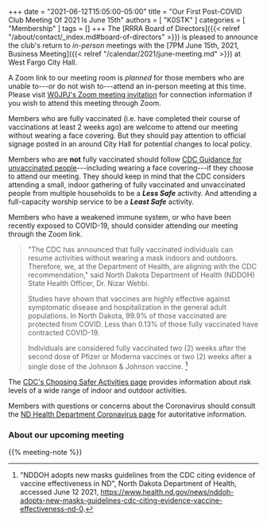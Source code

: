 +++
date = "2021-06-12T15:05:00-05:00"
title = "Our First Post-COVID Club Meeting Of 2021 Is June 15th"
authors = [ "K0STK" ]
categories = [ "Membership" ]
tags = []
+++
The [RRRA Board of Directors]({{< relref "/about/contact/_index.md#board-of-directors" >}})
is pleased to announce the club's return to *in-person* meetings with the
[7PM June 15th, 2021, Business Meeting]({{< relref "/calendar/2021/june-meeting.md" >}})
at West Fargo City Hall.

A Zoom link to our meeting room is *planned* for those members who are
unable to---or do not wish to---attend an in-person meeting at this
time. Please visit
[W0JPJ's Zoom meeting invitation](https://lists.rrra.org/pipermail/announce/2021-June/000575.html)
for connection information if you wish to attend this meeting through Zoom.

Members who are fully vaccinated (i.e. have completed their course of
vaccinations at least 2 weeks ago) are welcome to attend our meeting without
wearing a face covering. But they should pay attention to official signage
posted in an around City Hall for potential changes to local policy.

Members who are **not** fully vaccinated should follow
[CDC Guidance for unvaccinated people](https://www.cdc.gov/coronavirus/2019-ncov/prevent-getting-sick/prevention.html)---including
wearing a face covering---if they choose to attend our meeting. They
should keep in mind that the CDC considers attending a small, indoor gathering
of fully vaccinated and unvaccinated people from multiple households to be a
***Less Safe*** activity.  And attending a full-capacity worship service to be
a ***Least Safe*** activity. 

Members who have a weakened immune system, or who have been recently exposed to
COVID-19, should consider attending our meeting through the Zoom link.

<!--more-->

>"The CDC has announced that fully vaccinated individuals can resume activities
>without wearing a mask indoors and outdoors. Therefore, we, at the Department
>of Health, are aligning with the CDC recommendation," said  North Dakota
>Department of Health (NDDOH) State Health Officer, Dr. Nizar Wehbi.
>
>Studies have shown that vaccines are highly effective against symptomatic
>disease and hospitalization in the general adult populations. In North Dakota,
>99.9% of those vaccinated are protected from COVID. Less than 0.13% of those
>fully vaccinated have contracted COVID-19.
>
>Individuals are considered fully vaccinated two (2) weeks after the second
>dose of Pfizer or Moderna vaccines or two (2) weeks after a single dose of the
>Johnson & Johnson vaccine. [^1]

[^1]: "NDDOH adopts new masks guidelines from the CDC citing evidence of vaccine effectiveness in ND", North Dakota Department of Health, accessed June 12 2021, https://www.health.nd.gov/news/nddoh-adopts-new-masks-guidelines-cdc-citing-evidence-vaccine-effectiveness-nd-0.

The [CDC's Choosing Safer Activities page](https://www.cdc.gov/coronavirus/2019-ncov/daily-life-coping/participate-in-activities.html)
provides information about risk levels of a wide range of indoor and outdoor activities.

Members with questions or concerns about the Coronavirus should consult the
[ND Health Department Coronavirus page](https://www.health.nd.gov/diseases-conditions/coronavirus) for
autoritative information.

### About our upcoming meeting

{{% meeting-note %}}
